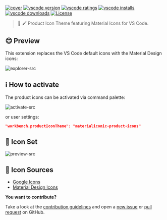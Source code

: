 [![cover][cover-src]][cover-href]
[![vscode version][vscode-version-src]][vscode-version-href]
[![vscode ratings][vscode-ratings-src]][vscode-ratings-href]
[![vscode installs][vscode-installs-src]][vscode-installs-href]
[![vscode downloads][vscode-downloads-src]][vscode-downloads-href]
[![License][license-src]][license-href]

> 🎨 🖌️ Product Icon Theme featuring Material Icons for VS Code.
## 😊 Preview

This extension replaces the VS Code default icons with the Material Design icons:

![explorer-src]

## ℹ️ How to activate

The product icons can be activated via command palette:

![activate-src]

or user settings:

```json
"workbench.productIconTheme": "materialiconic-product-icons"
```

## 🎨 Icon Set

![preview-src]

## 🌟 Icon Sources

- [Google Icons](https://material.io/resources/icons)
- [Material Design Icons](https://materialdesignicons.com/)

**You want to contribute?**

Take a look at the [contribution guidelines](https://github.com/nyxb/materialiconic-product-icons/blob/main/CONTRIBUTING.md) and open a [new issue](https://github.com/nyxb/materialiconic-product-icons/issues) or [pull request](https://github.com/nyxb/materialiconic-product-icons/pulls) on GitHub.

<!-- Badges -->

[vscode-version-src]: https://img.shields.io/visual-studio-marketplace/v/nyxb.materialiconic-product-icons?colorA=18181B&colorB=14F195&label=vscode%20version
[vscode-version-href]: https://marketplace.visualstudio.com/items?itemName=nyxb.materialiconic-product-icons

[vscode-installs-src]: https://img.shields.io/visual-studio-marketplace/i/nyxb.materialiconic-product-icons?colorA=18181B&colorB=14F195&label=vscode%20installs
[vscode-installs-href]: https://marketplace.visualstudio.com/items?itemName=nyxb.materialiconic-product-icons

[vscode-ratings-src]: https://img.shields.io/visual-studio-marketplace/r/nyxb.materialiconic-product-icons?colorA=18181B&colorB=14F195&label=vscode%20rating
[vscode-ratings-href]: https://marketplace.visualstudio.com/items?itemName=nyxb.materialiconic-product-icons

[vscode-downloads-src]: https://img.shields.io/visual-studio-marketplace/d/nyxb.materialiconic-product-icons?colorA=18181B&colorB=14F195&label=vscode%20downloads
[vscode-downloads-href]: https://marketplace.visualstudio.com/items?itemName=nyxb.materialiconic-product-icons

[license-src]: https://img.shields.io/github/license/nyxblabs/materialiconic-product-icons.svg?style=flat&colorA=18181B&colorB=14F195
[license-href]: https://github.com/nyxblabs/materialiconic-product-icons/blob/main/LICENSE

<!-- Cover -->
[cover-src]: https://raw.githubusercontent.com/nyxblabs/materialiconic-product-icons/main/.github/assets/cover-github-materialiconic-product-icons.png
[cover-href]: https://💻nyxb.ws

<!-- Images -->
[activate-src]: https://raw.githubusercontent.com/nyxblabs/materialiconic-product-icons/main/images/how-to-activate.gif
[explorer-src]: https://raw.githubusercontent.com/nyxblabs/materialiconic-product-icons/main/images/preview-explorer.png
[preview-src]: https://raw.githubusercontent.com/nyxblabs/materialiconic-product-icons/main/images/preview.png
